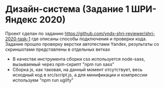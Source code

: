 # Дизайн-система (Задание 1 ШРИ-Яндекс 2020)

Проект сделан по заданию https://github.com/yndx-shri-reviewer/shri-2020-task-1 где описаны способы подключения и проверки кода.
Задание прошло проверку верстки автотестами Yandex, результаты со скриншотами представлены в отдельных ветках

- В качестве инструмента сборки css используется node-sass, вызываемый через npm-скрипт "npm run sass"
- Сборка js, как таковая, на данный момент отсутствует, весь исходный код в src/script.js, а для минификации и компрессии используем "npm run uglify"
